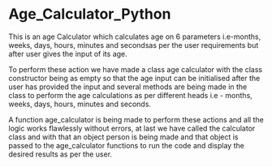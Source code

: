 <h1>Age_Calculator_Python</h1>

This is an age Calculator which calculates age on 6 parameters i.e-months, weeks, days, hours, minutes and secondsas per the user requirements but after user gives the input of its age.


To perform these action we have made a class age calculator with the class constructor being as empty so that the age input can be initialised after the user has provided the input and several methods are being made in the class to perform the age calculations as per different heads i.e - months, weeks, days, hours, minutes and seconds.


A function age_calculator is being made to perform these actions and all the logic works flawlessly without errors, at last we have called the calculator class and with that an object person is being made and that object is passed to the age_calculator functions to run the code and display the desired results as per the user.
